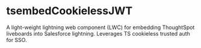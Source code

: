# tsembedCookielessJWT
A light-weight lightning web component (LWC) for embedding ThoughtSpot liveboards into Salesforce lightning.  Leverages TS cookieless trusted auth for SSO.
